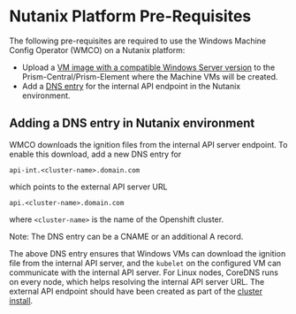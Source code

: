 # Nutanix Platform Pre-Requisites

The following pre-requisites are required to use the Windows Machine Config Operator (WMCO) on a Nutanix platform: 

* Upload a [VM image with a compatible Windows Server version](wmco-prerequisites.md#supported-windows-server-versions) to the Prism-Central/Prism-Element where the Machine VMs will be created.
* Add a [DNS entry](#adding-a-dns-entry-in-nutanix-environment) for the internal API endpoint in the Nutanix environment.

## Adding a DNS entry in Nutanix environment

WMCO downloads the ignition files from the internal API server endpoint. To enable this download, add a new DNS entry for

```
api-int.<cluster-name>.domain.com
```

which points to the external API server URL

```
api.<cluster-name>.domain.com
```

where `<cluster-name>` is the name of the Openshift cluster.

Note: The DNS entry can be a CNAME or an additional A record.

The above DNS entry ensures that Windows VMs can download the ignition file from the internal API server,
and the `kubelet` on the configured VM can communicate with the internal API server. For Linux nodes,
CoreDNS runs on every node, which helps resolving the internal API server URL. The external API endpoint
should have been created as part of the [cluster install](https://docs.redhat.com/en/documentation/openshift_container_platform/latest/html/installing_on_nutanix/installing-nutanix-installer-provisioned).
